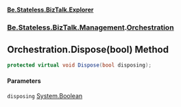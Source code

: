 #### [Be.Stateless.BizTalk.Explorer](README.md 'README')
### [Be.Stateless.BizTalk.Management](Be.Stateless.BizTalk.Management.md 'Be.Stateless.BizTalk.Management').[Orchestration](Orchestration.md 'Be.Stateless.BizTalk.Management.Orchestration')

## Orchestration.Dispose(bool) Method

```csharp
protected virtual void Dispose(bool disposing);
```
#### Parameters

<a name='Be.Stateless.BizTalk.Management.Orchestration.Dispose(bool).disposing'></a>

`disposing` [System.Boolean](https://docs.microsoft.com/en-us/dotnet/api/System.Boolean 'System.Boolean')